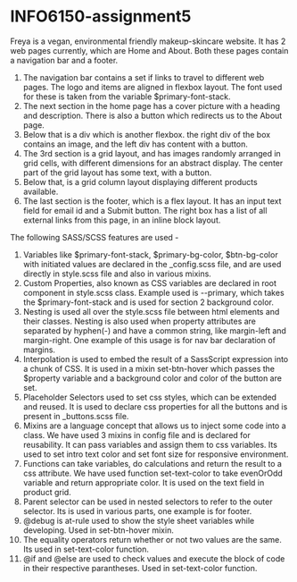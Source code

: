 # INFO6150-assignment5

Freya is a vegan, environmental friendly makeup-skincare website. It has 2 web pages currently, which are Home and About.
Both these pages contain a navigation bar and a footer.
1. The navigation bar contains a set if links to travel to different web pages. The logo and items are aligned in flexbox layout. The font used for these is taken from the variable $primary-font-stack.
2. The next section in the home page has a cover picture with a heading and description. There is also a button which redirects us to the About page.
3. Below that is a div which is another flexbox. the right div of the box contains an image, and the left div has content with a button.
4. The 3rd section is a grid layout, and has images randomly arranged in grid cells, with different dimensions for an abstract display. The center part of the grid layout has some text, with a button.
5. Below that, is a grid column layout displaying different products available.
6. The last section is the footer, which is a flex layout. It has an input text field for email id and a Submit button. The right box has a list of all external links from this page, in an inline block layout.

The following SASS/SCSS features are used -
1. Variables like $primary-font-stack, $primary-bg-color, $btn-bg-color with initiated values are declared in the _config.scss file, and are used directly in style.scss file and also in various mixins.
2. Custom Properties, also known as CSS variables are declared in root component in style.scss class. Example used is --primary, which takes the $primary-font-stack and is used for section 2 background color.
3. Nesting is used all over the style.scss file between html elements and their classes. Nesting is also used when property attributes are separated by hyphen(-) and have a common string, like margin-left and margin-right. One example of this usage is for nav bar declaration of margins.
4. Interpolation is used to embed the result of a SassScript expression into a chunk of CSS. It is used in a mixin set-btn-hover which passes the $property variable and a background color and color of the button are set.
5. Placeholder Selectors used to set css styles, which can be extended and reused. It is used to declare css properties for all the buttons and is present in _buttons.scss file.
6. Mixins are a language concept that allows us to inject some code into a class. We have used 3 mixins in config file and is declared for reusability. It can pass variables and assign them to css variables. Its used to set intro text color and set font size for responsive environment.
7. Functions can take variables, do calculations and return the result to a css attribute. We have used function set-text-color to take evenOrOdd variable and return appropriate color. It is used on the text field in product grid.
8. Parent selector can be used in nested selectors to refer to the outer selector. Its is used in various parts, one example is for footer. 
9. @debug is at-rule used to show the style sheet variables while developing. Used in set-btn-hover mixin.
10. The equality operators return whether or not two values are the same. Its used in set-text-color function.
11. @if and @else are used to check values and execute the block of code in their respective parantheses. Used in set-text-color function.